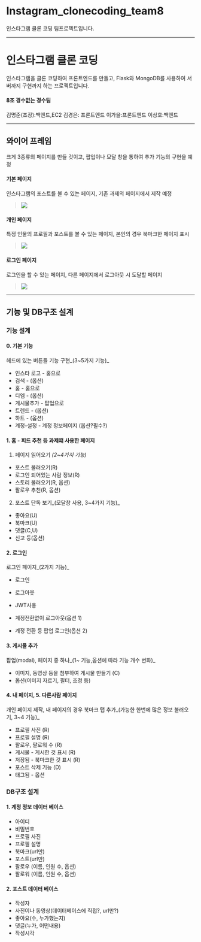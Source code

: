 # Instagram_clonecoding_team8
인스타그램 클론 코딩 팀프로젝트입니다.

------------

# 인스타그램 클론 코딩

인스타그램을 클론 코딩하여 프론트엔드를 만들고, Flask와 MongoDB를 사용하여 서버까지 구현까지 하는 프로젝트입니다.

#### 8조 경수없는 경수팀
김명준(조장):백엔드,EC2
김경은: 프론트엔드
이가을:프론트엔드
이상호:백엔드


------------

## 와이어 프레임
크게 3종류의 페이지를 만들 것이고, 팝업이나 모달 창을 통하여 추가 기능의 구현을 예정

#### 기본 페이지
인스타그램의 포스트를 볼 수 있는 페이지, 기존 과제의 페이지에서 제작 예정
> ![](https://images.velog.io/images/grolar812/post/8d2a2fee-e460-4fc4-8962-210d4f1779fb/image.png)

#### 개인 페이지
특정 인물의 프로필과 포스트를 볼 수 있는 페이지, 본인의 경우 북마크한 페이지 표시
> ![](https://images.velog.io/images/grolar812/post/a3348836-f746-483e-b756-a54334b0e21b/image.png)

#### 로그인 페이지
로그인을 할 수 있는 페이지, 다른 페이지에서 로그아웃 시 도달할 페이지
> ![](https://images.velog.io/images/grolar812/post/c54cc3aa-c121-4e0e-892b-385f65bc5591/image.png)


------------

## 기능 및 DB구조 설계

### 기능 설계
#### 0. 기본 기능
헤드에 있는 버튼들 기능 구현_(3~5가지 기능)_

- 인스타 로고 - 홈으로
- 검색 - (옵션)
- 홈 - 홈으로
- 디엠 - (옵션)
- 게시물추가 - 팝업으로
- 트렌드 - (옵션)
- 하트 - (옵션)
- 계정-설정 - 계정 정보페이지 (옵션?필수?)

#### 1. 홈 - 피드 추천 등 과제떄 사용한 페이지

1. 페이지 읽어오기 _(2~4가지 기능)_
 - 포스트 불러오기(R)
 - 로그인 되어있는 사람 정보(R)
 - 스토리 불러오기(R, 옵션)
 - 팔로우 추천(R, 옵션)        

2. 포스트 단독 보기_(모달창 사용, 3~4가지 기능)_
 - 좋아요(U)
 - 북마크(U)
 - 댓글(C,U)
 - 신고 등(옵션)

#### 2. 로그인
로그인 페이지_(2가지 기능)_
 - 로그인
 - 로그아웃
 - JWT사용 
 
 - 계정전환없이 로그아웃(옵션 1) 
 - 계정 전환 등 팝업 로그인(옵션 2)
 
####  3. 게시물 추가
팝업(modal), 페이지 중 하나_(1~ 기능,옵션에 따라 기능 개수 변화)_
 - 이미지, 동영상 등을 첨부하여 게시물 만들기 (C)
 - 옵션(이미지 자르기, 필터, 조정 등)
 
####  4. 내 페이지, 5. 다른사람 페이지
개인 페이지 제작, 내 페이지의 경우 북마크 탭 추가_(가능한 한번에 많은 정보 불러오기, 3~4 기능)_
 - 프로필 사진 (R)
 - 프로필 설명 (R)
 - 팔로우, 팔로워 수 (R)
 - 게시물 - 게시한 것 표시 (R)
 - 저장됨 - 북마크한 것 표시 (R)
 - 포스트 삭제 기능 (D) 
 - 태그됨 - 옵션


### DB구조 설계

#### 1. 계정 정보 데이터 베이스
 - 아이디
 - 비밀번호
 - 프로필 사진
 - 프로필 설명
 - 북마크(url만)
 - 포스트(url만)
 - 팔로우 (이름, 인원 수, 옵션)
 - 팔로워 (이름, 인원 수, 옵션)


#### 2. 포스트 데이터 베이스
- 작성자
- 사진이나 동영상(데이터베이스에 직접?, url만?)
- 좋아요(수, 누가했는지)
- 댓글(누가, 어떤내용)
- 작성시각


